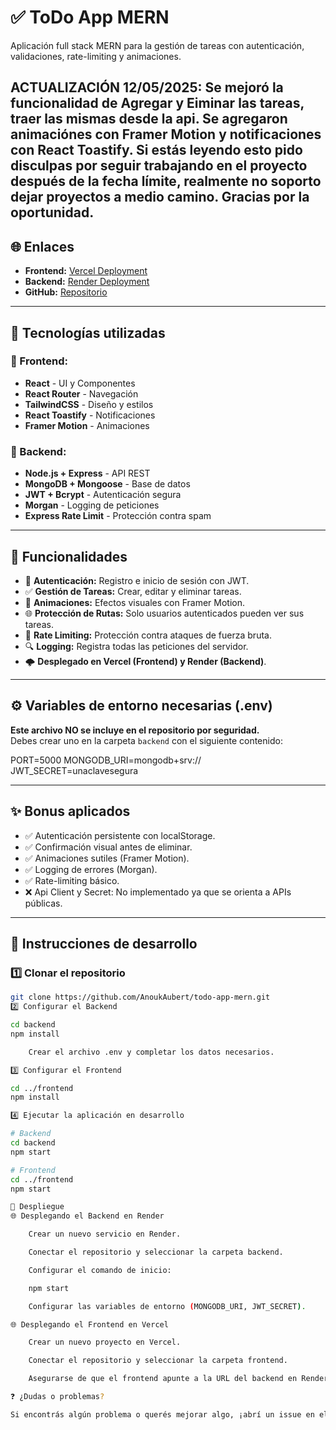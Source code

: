 # ✅ ToDo App MERN

Aplicación full stack MERN para la gestión de tareas con autenticación, validaciones, rate-limiting y animaciones.

ACTUALIZACIÓN 12/05/2025: Se mejoró la funcionalidad de Agregar y Eiminar las tareas, traer las mismas desde la api. Se agregaron animaciónes con Framer Motion y notificaciones con React Toastify.
Si estás leyendo esto pido disculpas por seguir trabajando en el proyecto después de la fecha límite, realmente no soporto dejar proyectos a medio camino. Gracias por la oportunidad.
---

## 🌐 Enlaces

- **Frontend:** [Vercel Deployment](https://todo-app-mern-mocha.vercel.app)
- **Backend:** [Render Deployment](https://todo-app-mern-vvpk.onrender.com)
- **GitHub:** [Repositorio](https://github.com/AnoukAubert/todo-app-mern)

---

## 🧩 Tecnologías utilizadas

### 🚀 Frontend:
- **React** - UI y Componentes
- **React Router** - Navegación
- **TailwindCSS** - Diseño y estilos
- **React Toastify** - Notificaciones
- **Framer Motion** - Animaciones

### 🚀 Backend:
- **Node.js + Express** - API REST
- **MongoDB + Mongoose** - Base de datos
- **JWT + Bcrypt** - Autenticación segura
- **Morgan** - Logging de peticiones
- **Express Rate Limit** - Protección contra spam

---

## 🚀 Funcionalidades

- 🔐 **Autenticación:** Registro e inicio de sesión con JWT.
- ✅ **Gestión de Tareas:** Crear, editar y eliminar tareas.
- 🚀 **Animaciones:** Efectos visuales con Framer Motion.
- 🌐 **Protección de Rutas:** Solo usuarios autenticados pueden ver sus tareas.
- 🚫 **Rate Limiting:** Protección contra ataques de fuerza bruta.
- 🔍 **Logging:** Registra todas las peticiones del servidor.
- 🌩️ **Desplegado en Vercel (Frontend) y Render (Backend)**.

---

## ⚙️ Variables de entorno necesarias (.env)

**Este archivo NO se incluye en el repositorio por seguridad.**  
Debes crear uno en la carpeta `backend` con el siguiente contenido:

PORT=5000
MONGODB_URI=mongodb+srv://<tus-datos-de-mongo>
JWT_SECRET=unaclavesegura


---

## ✨ Bonus aplicados

- ✅ Autenticación persistente con localStorage.
- ✅ Confirmación visual antes de eliminar.
- ✅ Animaciones sutiles (Framer Motion).
- ✅ Logging de errores (Morgan).
- ✅ Rate-limiting básico.
- ❌ Api Client y Secret: No implementado ya que se orienta a APIs públicas.

---

## 🧪 Instrucciones de desarrollo

### 1️⃣ Clonar el repositorio
```bash
git clone https://github.com/AnoukAubert/todo-app-mern.git
2️⃣ Configurar el Backend

cd backend
npm install

    Crear el archivo .env y completar los datos necesarios.

3️⃣ Configurar el Frontend

cd ../frontend
npm install

4️⃣ Ejecutar la aplicación en desarrollo

# Backend
cd backend
npm start

# Frontend
cd ../frontend
npm start

🚀 Despliegue
🌐 Desplegando el Backend en Render

    Crear un nuevo servicio en Render.

    Conectar el repositorio y seleccionar la carpeta backend.

    Configurar el comando de inicio:

    npm start

    Configurar las variables de entorno (MONGODB_URI, JWT_SECRET).

🌐 Desplegando el Frontend en Vercel

    Crear un nuevo proyecto en Vercel.

    Conectar el repositorio y seleccionar la carpeta frontend.

    Asegurarse de que el frontend apunte a la URL del backend en Render.

❓ ¿Dudas o problemas?

Si encontrás algún problema o querés mejorar algo, ¡abrí un issue en el repositorio o contactame!
